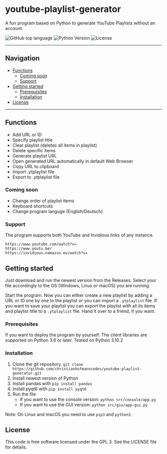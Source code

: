 # youtube-playlist-generator

A fun program based on Python to generate YouTube Playlists without an account.

![GitHub top language](https://img.shields.io/badge/language-python-orange)
![Python Version](https://img.shields.io/badge/python-3.10.2-yellow)
![License](https://img.shields.io/badge/license-GNU%20General%20Public%20License%20v3.0-blue)

---

## Navigation

- [Functions](#functions)
  - [Coming soon](#coming-soon)
  - [Support](#support)
- [Getting started](#getting-started)
  - [Prerequisites](#prerequisites)
  - [Installation](#installation)
- [License](#license)

---

## Functions

- Add URL or ID
- Specify playlist title
- Clear playlist (deletes all items in playlist)
- Delete specific items
- Generate playlist URL
- Open generated URL automatically in default Web Browser
- Copy URL to clipboard
- Import .ytplaylist file
- Export to .ytplaylist file

### Coming soon

- Change order of playlist items
- Keyboard shortcuts
- Change program languge (English/Deutsch)

### Support

The program supports both YouTube and Invidious links of any instance.

```
https://www.youtube.com/watch?v=
https://www.youtu.be/
https://invidious.namazso.eu/watch?v=
```

## Getting started

Just download and run the newest version from the Releases.
Select your file accordingly to the OS (Windows, Linux or macOS) you are running.

Start the program. Now you can either create a new playlist by adding a URL or ID one by one to the playlist or you can import a `.ytplaylist` file. If you want to save your playlist you can export the playlist with all its items and playlist title to a `.ytplaylist` file. Hand it over to a friend, if you want.

### Prerequisites

If you want to deploy the program by yourself:
The client libraries are supported on Python 3.6 or later.
Tested on Python 3.10.2

### Installation

1. Clone the git repository. `git clone https://github.com/christianhofmanncodes/youtube-playlist-generator.git`
2. Install newest version of Python
3. Install pandas with `pip install pandas`
4. Install pyqt6 with `pip install pyqt6`
5. Run the file
   - If you want to use the console version: `python src/console/app.py`
   - If you want to use the GUI version: `python src/giu/app-gui.py`

Note: On Linux and macOS you need to use `pip3` and `python3`.

## License

This code is free software licensed under the GPL 3. See the LICENSE file for details.
